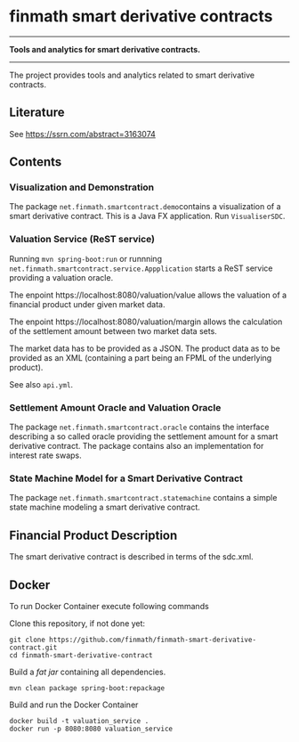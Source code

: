 # finmath smart derivative contracts

- - - -
**Tools and analytics for smart derivative contracts.**
- - - -

The project provides tools and analytics related to smart derivative contracts.

## Literature

See https://ssrn.com/abstract=3163074

## Contents

### Visualization and Demonstration

The package `net.finmath.smartcontract.demo`contains a visualization of a smart derivative contract.
This is a Java FX application. Run `VisualiserSDC`.

### Valuation Service (ReST service)

Running `mvn spring-boot:run` or runnning `net.finmath.smartcontract.service.Appplication` starts a
ReST service providing a valuation oracle.

The enpoint https://localhost:8080/valuation/value allows the valuation of a financial product under given market data.

The enpoint https://localhost:8080/valuation/margin allows the calculation of the settlement amount between two market data sets.

The market data has to be provided as a JSON.
The product data as to be provided as an XML (containing a part being an FPML of the underlying product).

See also `api.yml`.

### Settlement Amount Oracle and Valuation Oracle

The package `net.finmath.smartcontract.oracle` contains the interface describing a so called oracle providing the
settlement amount for a smart derivative contract. The package contains also an implementation for interest rate swaps.

### State Machine Model for a Smart Derivative Contract

The package `net.finmath.smartcontract.statemachine` contains a simple state machine modeling a smart derivative
contract.

## Financial Product Description

The smart derivative contract is described in terms of the sdc.xml.

## Docker

To run Docker Container execute following commands

Clone this repository, if not done yet:
```
git clone https://github.com/finmath/finmath-smart-derivative-contract.git
cd finmath-smart-derivative-contract
```

Build a *fat jar* containing all dependencies.
```
mvn clean package spring-boot:repackage
```

Build and run the Docker Container

```
docker build -t valuation_service .
docker run -p 8080:8080 valuation_service
```

